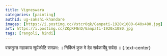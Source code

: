```yaml
---
title: Vigneswara
categories: [painting]
authid: ug-sakshi-khandare
images: [https://i.postimg.cc/Vstcr0qk/Ganpati-1920x1080-640x480.jpg]
art: https://i.postimg.cc/ZKpRF8nD/Ganpati-1920x1080.jpg
tags: [rangoli, hindi]
---
```


वक्रतुण्ड महाकाय सूर्यकोटि समप्रभ: ।
निर्विघ्नं कुरु मे देव सर्वकार्येषु सर्वदा ॥
{.text-center}